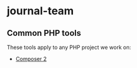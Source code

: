 # journal-team

## Common PHP tools

These tools apply to any PHP project we work on:

- [Composer 2](https://getcomposer.org/)
